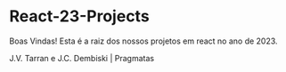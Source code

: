 # React-23-Projects

Boas Vindas!
Esta é a raiz dos nossos projetos em react no ano de 2023.

J.V. Tarran e J.C. Dembiski | Pragmatas
